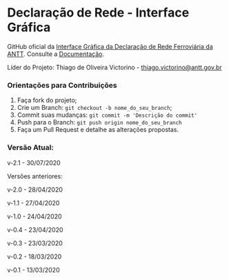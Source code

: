 # Declaração de Rede - Interface Gráfica

GitHub oficial da [Interface Gráfica da Declaração de Rede Ferroviária da ANTT](https://declaracaoderedev20.imfast.io/DR_Interface_Grafica.html). Consulte a [Documentação](https://declaracaoderedev20.imfast.io/Markdown_DR.html).

Líder do Projeto: Thiago de Oliveira Victorino - thiago.victorino@antt.gov.br

### Orientações para Contribuições

1. Faça fork do projeto;
2. Crie um Branch: `git checkout -b nome_do_seu_branch`;
3. Commit suas mudanças: `git commit -m 'Descrição do commit'`
4. Push para o Branch: `git push origin nome_do_seu_branch`
5. Faça um Pull Request e detalhe as alterações propostas.

### Versão Atual:

v-2.1 - 30/07/2020

Versões anteriores:

v-2.0 - 28/04/2020

v-1.1 - 27/04/2020

v-1.0 - 24/04/2020

v-0.4 - 23/04/2020

v-0.3 - 23/03/2020

v-0.2 - 18/03/2020

v-0.1 - 13/03/2020
